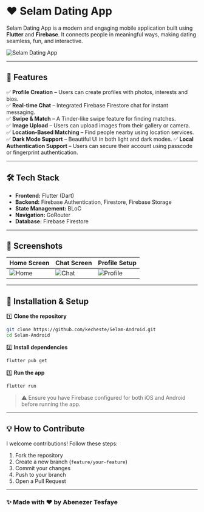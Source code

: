 # ❤️ Selam Dating App

Selam Dating App is a modern and engaging mobile application built using **Flutter** and **Firebase**. It connects people in meaningful ways, making dating seamless, fun, and interactive.

![Selam Dating App](assets/logo.png)

---

## 📌 Features

✅ **Profile Creation** – Users can create profiles with photos, interests and bios.  
✅ **Real-time Chat** – Integrated Firebase Firestore chat for instant messaging.  
✅ **Swipe & Match** – A Tinder-like swipe feature for finding matches.  
✅ **Image Upload** – Users can upload images from their gallery or camera.  
✅ **Location-Based Matching** – Find people nearby using location services.  
✅ **Dark Mode Support** – Beautiful UI in both light and dark modes.
✅ **Local Authentication Support** – Users can secure their account using passcode or fingerprint authentication.

---

## 🛠️ Tech Stack

- **Frontend:** Flutter (Dart)
- **Backend:** Firebase Authentication, Firestore, Firebase Storage
- **State Management:** BLoC
- **Navigation:** GoRouter
- **Database:** Firebase Firestore

---

## 📸 Screenshots

| Home Screen                     | Chat Screen                     | Profile Setup                         |
| ------------------------------- | ------------------------------- | ------------------------------------- |
| ![Home](assets/github/home.png) | ![Chat](assets/github/chat.png) | ![Profile](assets/github/profile.png) |

---

## 🚀 Installation & Setup

1️⃣ **Clone the repository**

```sh
git clone https://github.com/kecheste/Selam-Android.git
cd Selam-Android
```

2️⃣ **Install dependencies**

```sh
flutter pub get
```

3️⃣ **Run the app**

```sh
flutter run
```

> ⚠️ Ensure you have Firebase configured for both iOS and Android before running the app.

---

## 💡 How to Contribute

I welcome contributions! Follow these steps:

1. Fork the repository
2. Create a new branch (`feature/your-feature`)
3. Commit your changes
4. Push to your branch
5. Open a Pull Request

---

### ✨ Made with ❤️ by Abenezer Tesfaye
